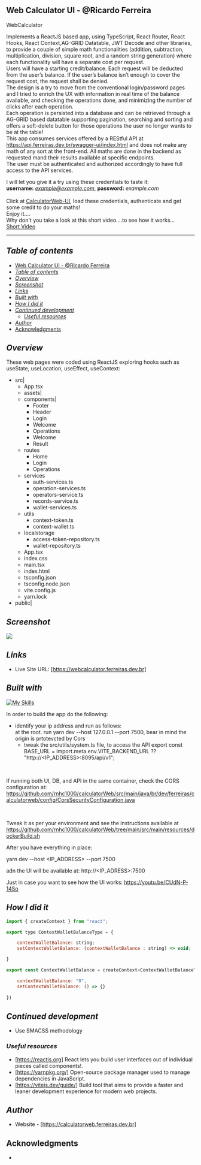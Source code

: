 ## Web Calculator UI - @Ricardo Ferreira
WebCalculator

Implements a ReactJS based app, using TypeScript, React Router, React Hooks, React Context,AG-GRID Datatable, JWT Decode and other libraries, to provide a couple of simple math functionalities (addition, subtraction, multiplication, division, square root, and a random string generation) where each functionality will have a separate cost per request.
<br />
Users will have a starting credit/balance. Each request will be deducted from the user’s
balance. If the user’s balance isn’t enough to cover the request cost, the request shall be denied.
<br />
The design is a try to move from the conventional login/password pages and I tried to  enrich the UX with information in real time of the balance available, and checking the 
operations done, and minimizing the number of clicks after each operation.
<br />
Each operation is persisted into a database and can be retrieved through a AG-GRID based datatable supporting pagination, searching and sorting and offers a soft-delete button for those
operations the user no longer wants to be at the table!
<br />
This app consumes services offered by a REStful API at https://api.ferreiras.dev.br/swagger-ui/index.html and does not make any math of any sort at the front-end. All maths are done in the backend as requested mand their results available at specific endpoints.
<br />
The user must be authenticated and authorized accordingly to have full access to the API services.
<br />

I will let you give it a try using these credentials to taste it: <br />
<b>username:</b> <i>example@example.com</i>, <b>password:</b> <i>example.com</i> <br />
<br />
Click at <a href="https://webcalculator.ferreiras.dev.br" target="_blank" >CalculatorWeb-UI</a>, load 
these credentials, authenticate and get some credit to do your maths!<br />
Enjoy it....
<br />
Why don't you take a look at this short video....to see how it works...
<br />
<a href="https://flonnect.com/video/21c13021d0d1-4cc2-86b5-0a455011855a" target="_blank">Short Video</a>
<hr />

## _Table of contents_
- [Web Calculator UI - @Ricardo Ferreira](#web-calculator-ui---ricardo-ferreira)
- [_Table of contents_](#table-of-contents)
- [_Overview_](#overview)
- [_Screenshot_](#screenshot)
- [_Links_](#links)
- [_Built with_](#built-with)
- [_How I did it_](#how-i-did-it)
- [_Continued development_](#continued-development)
  - [_Useful resources_](#useful-resources)
- [_Author_](#author)
- [Acknowledgments](#acknowledgments)
## _Overview_
These web pages were coded using ReactJS exploring hooks such as useState, useLocation, useEffect, useContext:
- src|
    - App.tsx
    - assets|
    - components|
      - Footer
      - Header
      - Login
      - Welcome
      - Operations
      - Welcome
      - Result
    - routes
      - Home
      - Login
      - Operations
    - services
      - auth-services.ts
      - operation-services.ts
      - operators-service.ts
      - records-service.ts
      - wallet-services.ts
    - utils
      - context-token.ts
      - context-wallet.ts
    - localstorage
      - access-token-repository.ts
      - wallet-repository.ts
   - App.tsx
   - index.css
   - main.tsx
   - index.html
   - tsconfig.json
   - tsconfig.node.json
   - vite.config.js
   - yarn.lock
- public|

## _Screenshot_
[![](./calculatorUI.png)]()
## _Links_
- Live Site URL: [https://webcalculator.ferreiras.dev.br] 
## _Built with_

[![My Skills](https://skillicons.dev/icons?i=react,vite,yarn,typescript,html,css,javascript,postgres,git,github,vscode,redhat,aws)](https://skillicons.dev)

In order to build the app do the following:
- identify your ip address and run as follows:
  <br />
  at the root. run yarn dev --host 127.0.0.1 --port 7500, bear in mind the origin is prtotevcted by Cors
  <br />
  - tweak the src/utils/system.ts file, to access the API 
  export const BASE_URL = import.meta.env.VITE_BACKEND_URL ?? "http://<IP_ADDRESS>:8095/api/v1";
 <br />

  If running both UI, DB, and API in the same container, check the CORS configuration at:
  <br />
https://github.com/rnhc1000/calculatorWeb/src/main/java/br/dev/ferreiras/calculatorweb/config/CorsSecurityConfiguration.java

<br />

Tweak it as per your environment and see the instructions available at 
https://github.com/rnhc1000/calculatorWeb/tree/main/src/main/resources/dockerBuild.sh

After you have everything in place:

yarn dev --host <IP_ADDRESS> --port 7500

adn the UI will be available at:
http://<IP_ADRESS>:7500 

Just in case you want to see how the UI works:
https://youtu.be/CUdN-P-14So

 ## _How I did it_
```jsx
import { createContext } from "react";

export type ContextWalletBalanceType = {

    contextWalletBalance: string;
    setContextWalletBalance: (contextWalletBalance : string) => void;

}

export const ContextWalletBalance = createContext<ContextWalletBalanceType>({

    contextWalletBalance: "0",
    setContextWalletBalance: () => {}
    
})
``` 

## _Continued development_
- Use SMACSS methodology
### _Useful resources_
- [https://reactjs.org] React lets you build user interfaces out of individual pieces called components!.
- [https://yarnpkg.org/] Open-source package manager used to manage dependencies in  JavaScript.
- [https://vitejs.dev/guide/] Build tool that aims to provide a faster and leaner development experience for modern web projects.
## _Author_
- Website - [https://calculatorweb.ferreiras.dev.br] 
## Acknowledgments
- 
